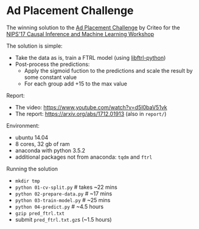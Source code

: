 # Ad Placement Challenge

The winning solution to the [Ad Placement Challenge](https://www.crowdai.org/challenges/nips-17-workshop-criteo-ad-placement-challenge) by Criteo for the 
[NIPS'17 Causal Inference and Machine Learning Workshop](https://sites.google.com/view/causalnips2017)

The solution is simple:

* Take the data as is, train a FTRL model (using [libftrl-python](https://github.com/alexeygrigorev/libftrl-python))
* Post-process the predictions:
  * Apply the sigmoid fuction to the predictions and scale the result by some constant value
  * For each group add +15 to the max value

Report:

* The video: https://www.youtube.com/watch?v=d5I0baV51vk
* The report: https://arxiv.org/abs/1712.01913 (also in `report/`)

Environment:

* ubuntu 14.04
* 8 cores, 32 gb of ram
* anaconda with python 3.5.2
* additional packages not from anaconda: `tqdm` and `ftrl`

Running the solution

* `mkdir tmp`
* `python 01-cv-split.py` # takes ~22 mins
* `python 02-prepare-data.py` # ~17 mins
* `python 03-train-model.py` # ~25 mins
* `python 04-predict.py` # ~4.5 hours
* `gzip pred_ftrl.txt`
* submit `pred_ftrl.txt.gz`s (~1.5 hours)

